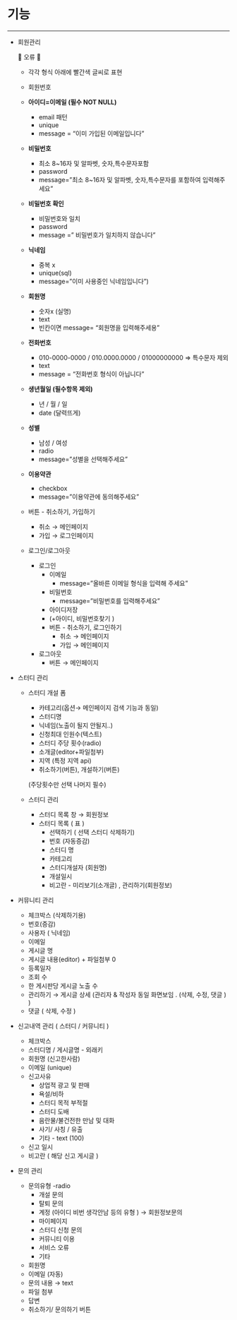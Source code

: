 # 기능

---

- 회원관리
    
    💢 오류 💢
    
    - 각각 형식 아래에 빨간색 글씨로 표현

    - 회원번호
    - **아이디=이메일 (필수 NOT NULL)**
        - email 패턴
        - unique
        - message = “이미 가입된 이메일입니다”
    - **비밀번호**
        - 최소  8~16자 및  알파벳, 숫자,특수문자포함
        - password
        - message=”최소  8~16자 및  알파벳, 숫자,특수문자를 포함하여 입력해주세요”
    - **비밀번호 확인**
        - 비밀번호와 일치
        - password
        - message =” 비밀번호가 일치하지 않습니다”
    - **닉네임**
        - 중복 x
        - unique(sql)
        - message=”이미 사용중인 닉네임입니다”)
    - **회원명**
        - 숫자x  (실명)
        - text
        - 빈칸이면 message= “회원명을 입력해주세용”
    - **전화번호**
        - 010-0000-0000 / 010.0000.0000 / 01000000000 ⇒ 특수문자 제외
        - text
        - message = “전화번호 형식이 아닙니다”
    - **생년월일 (필수항목 제외)**
        - 년 / 월 / 일
        - date (달력뜨게)
    - **성별**
        - 남성 / 여성
        - radio
        - message=”성별을 선택해주세요”
    - **이용약관**
        - checkbox
        - message=”이용약관에 동의해주세요”
    - 버튼 - 취소하기, 가입하기
        - 취소 → 메인페이지
        - 가입 → 로그인페이지
        
    - 로그인/로그아웃
        - 로그인
            - 이메일
                - message=”올바른 이메일 형식을 입력해 주세요”
            - 비밀번호
                - message=”비밀번호를 입력해주세요”
            - 아이디저장
            - (+아이디, 비밀번호찾기 )
            - 버튼 - 취소하기, 로그인하기
                - 취소 → 메인페이지
                - 가입 → 메인페이지
        - 로그아웃
            - 버튼 → 메인페이지

- 스터디 관리
    - 스터디 개설 폼
        - 카테고리(옵션→ 메인페이지 검색 기능과 동일)
        - 스터디명
        - 닉네임(노출이 될지 안될지..)
        - 신청최대 인원수(텍스트)
        - 스터디 주당 횟수(radio)
        - 소개글(editor+파일첨부)
        - 지역 (특정 지역 api)
        - 취소하기(버튼), 개설하기(버튼)
        
         (주당횟수만 선택 나머지 필수)
        
    - 스터디 관리
        - 스터디 목록 창 → 회원정보
        - 스터디 목록 ( 표 )
            - 선택하기 ( 선택 스터디 삭제하기)
            - 번호 (자동증감)
            - 스터디 명
            - 카테고리
            - 스터디개설자 (회원명)
            - 개설일시
            - 비고란 - 미리보기(소개글) , 관리하기(회원정보)

- 커뮤니티 관리
    - 체크박스 (삭제하기용)
    - 번호(증감)
    - 사용자 ( 닉네임)
    - 이메일
    - 게시글 명
    - 게시글 내용(editor)  + 파일첨부 0
    - 등록일자
    - 조회 수
    - 한 게시판당 게시글 노출 수
    - 관리하기 → 게시글 상세 (관리자 & 작성자 동일 화면보임 . (삭제, 수정, 댓글 ) )
    - 댓글 ( 삭제, 수정 )

- 신고내역 관리 ( 스터디 / 커뮤니티 )
    - 체크박스
    - 스터디명 / 게시글명  - 외래키
    - 회원명 (신고한사람)
    - 이메일 (unique)
    - 신고사유
        - 상업적 광고 및 판매
        - 욕설/비하
        - 스터디 목적 부적절
        - 스터디 도배
        - 음란물/불건전한 만남 및 대화
        - 사기/ 사칭 / 유출
        - 기타 - text (100)
    - 신고 일시
    - 비고란 ( 해당 신고 게시글 )
    

- 문의 관리
    - 문의유형 -radio
        - 개설 문의
        - 탈퇴 문의
        - 계정  (아이디 비번 생각안남 등의 유형 )  → 회원정보문의
        - 마이페이지
        - 스터디 신청 문의
        - 커뮤니티 이용
        - 서비스 오류
        - 기타
    - 회원명
    - 이메일 (자동)
    - 문의 내용 → text
    - 파일 첨부
    - 답변
    - 취소하기/ 문의하기 버튼